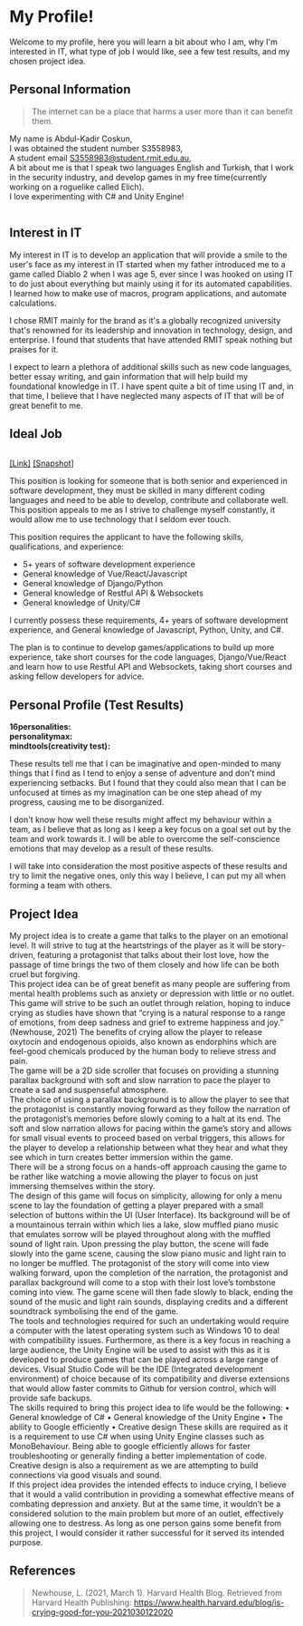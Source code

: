 # My Profile!
Welcome to my profile, here you will learn a bit about who I am, why I'm interested in IT, what type of job I would like, see a few test results, and my chosen project idea.

## Personal Information
> The internet can be a place that harms a user more than it can benefit them.

My name is Abdul-Kadir Coskun,  
I was obtained the student number S3558983,  
A student email S3558983@student.rmit.edu.au,  
A bit about me is that I speak two languages English and Turkish, that I work in the security industry, and develop games in my free time(currently working on a roguelike called Elich).  
I love experimenting with C# and Unity Engine!

<img src="/Images/Me.jpg" class="img-responsive" alt="" style="max-width: 65%;">

## Interest in IT
My interest in IT is to develop an application that will provide a smile to the user's face as my interest in IT started when my father introduced me to a game called Diablo 2 when I was age 5, ever since I was hooked on using IT to do just about everything but mainly using it for its automated capabilities. I learned how to make use of macros, program applications, and automate calculations.  

I chose RMIT mainly for the brand as it's a globally recognized university that's renowned for its leadership and innovation in technology, design, and enterprise. I found that students that have attended RMIT speak nothing but praises for it.  

I expect to learn a plethora of additional skills such as new code languages, better essay writing, and gain information that will help build my foundational knowledge in IT. I have spent quite a bit of time using IT and, in that time, I believe that I have neglected many aspects of IT that will be of great benefit to me. 

## Ideal Job
<img src="/Images/Job.png" class="img-responsive" alt="" style="max-width: 100%;">

[[Link]](https://www.seek.com.au/job/53842743?type=standard#searchRequestToken=5e149590-eb23-42ea-b6e6-24635a12b2bd)
[[Snapshot]](/Images/Snapshot.png)  
  
This position is looking for someone that is both senior and experienced in software development, they must be skilled in many different coding languages and need to be able to develop, contribute and collaborate well. This position appeals to me as I strive to challenge myself constantly, it would allow me to use technology that I seldom ever touch.  

This position requires the applicant to have the following skills, qualifications, and experience:
* 5+ years of software development experience
* General knowledge of Vue/React/Javascript
* General knowledge of Django/Python
* General knowledge of Restful API & Websockets
* General knowledge of Unity/C#  

I currently possess these requirements, 4+ years of software development experience, and General knowledge of Javascript, Python, Unity, and C#.  

The plan is to continue to develop games/applications to build up more experience, take short courses for the code languages, Django/Vue/React and learn how to use Restful API and Websockets, taking short courses and asking fellow developers for advice.

## Personal Profile (Test Results)
**16personalities:**  
<img src="/Images/16personalities.png" class="img-responsive" alt="" style="max-width: 75;">  
**personalitymax:**  
<img src="/Images/PersonalityMax.PNG" class="img-responsive" alt="" style="max-width: 75;">  
**mindtools(creativity test):**  
<img src="/Images/MindTools.png" class="img-responsive" alt="" style="max-width: 75;">  

These results tell me that I can be imaginative and open-minded to many things that I find as I tend to enjoy a sense of adventure and don't mind experiencing setbacks. But I found that they could also mean that I can be unfocused at times as my imagination can be one step ahead of my progress, causing me to be disorganized.  

I don't know how well these results might affect my behaviour within a team, as I believe that as long as I keep a key focus on a goal set out by the team and work towards it. I will be able to overcome the self-conscience emotions that may develop as a result of these results.  

I will take into consideration the most positive aspects of these results and try to limit the negative ones, only this way I believe, I can put my all when forming a team with others.

## Project Idea
My project idea is to create a game that talks to the player on an emotional level. It will strive to tug at the heartstrings of the player as it will be story-driven, featuring a protagonist that talks about their lost love, how the passage of time brings the two of them closely and how life can be both cruel but forgiving.   
This project idea can be of great benefit as many people are suffering from mental health problems such as anxiety or depression with little or no outlet. This game will strive to be such an outlet through relation, hoping to induce crying as studies have shown that “crying is a natural response to a range of emotions, from deep sadness and grief to extreme happiness and joy.” (Newhouse, 2021) The benefits of crying allow the player to release oxytocin and endogenous opioids, also known as endorphins which are feel-good chemicals produced by the human body to relieve stress and pain.  
The game will be a 2D side scroller that focuses on providing a stunning parallax background with soft and slow narration to pace the player to create a sad and suspenseful atmosphere.  
The choice of using a parallax background is to allow the player to see that the protagonist is constantly moving forward as they follow the narration of the protagonist’s memories before slowly coming to a halt at its end. The soft and slow narration allows for pacing within the game’s story and allows for small visual events to proceed based on verbal triggers, this allows for the player to develop a relationship between what they hear and what they see which in turn creates better immersion within the game.  
There will be a strong focus on a hands-off approach causing the game to be rather like watching a movie allowing the player to focus on just immersing themselves within the story.  
The design of this game will focus on simplicity, allowing for only a menu scene to lay the foundation of getting a player prepared with a small selection of buttons within the UI (User Interface). Its background will be of a mountainous terrain within which lies a lake, slow muffled piano music that emulates sorrow will be played throughout along with the muffled sound of light rain. Upon pressing the play button, the scene will fade slowly into the game scene, causing the slow piano music and light rain to no longer be muffled. The protagonist of the story will come into view walking forward, upon the completion of the narration, the protagonist and parallax background will come to a stop with their lost love’s tombstone coming into view. The game scene will then fade slowly to black, ending the sound of the music and light rain sounds, displaying credits and a different soundtrack symbolising the end of the game.  
The tools and technologies required for such an undertaking would require a computer with the latest operating system such as Windows 10 to deal with compatibility issues. Furthermore, as there is a key focus in reaching a large audience, the Unity Engine will be used to assist with this as it is developed to produce games that can be played across a large range of devices. Visual Studio Code will be the IDE (Integrated development environment) of choice because of its compatibility and diverse extensions that would allow faster commits to Github for version control, which will provide safe backups.  
The skills required to bring this project idea to life would be the following:
•	General knowledge of C#
•	General knowledge of the Unity Engine
•	The ability to Google efficiently
•	Creative design 
These skills are required as it is a requirement to use C# when using Unity Engine classes such as MonoBehaviour. Being able to google efficiently allows for faster troubleshooting or generally finding a better implementation of code. Creative design is also a requirement as we are attempting to build connections via good visuals and sound.  
If this project idea provides the intended effects to induce crying, I believe that it would a valid contribution in providing a somewhat effective means of combating depression and anxiety. But at the same time, it wouldn’t be a considered solution to the main problem but more of an outlet, effectively allowing one to destress. As long as one person gains some benefit from this project, I would consider it rather successful for it served its intended purpose.

## References
> Newhouse, L. (2021, March 1). Harvard Health Blog. Retrieved from Harvard Health Publishing: https://www.health.harvard.edu/blog/is-crying-good-for-you-2021030122020


